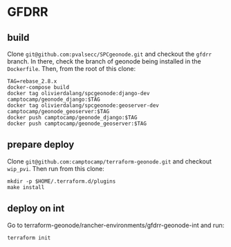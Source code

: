 # GFDRR

## build

Clone `git@github.com:pvalsecc/SPCgeonode.git` and checkout the `gfdrr`
branch. In there, check the branch of geonode being installed in the
`Dockerfile`. Then, from the root of this clone:

```shell
TAG=rebase_2.8.x
docker-compose build
docker tag olivierdalang/spcgeonode:django-dev camptocamp/geonode_django:$TAG
docker tag olivierdalang/spcgeonode:geoserver-dev camptocamp/geonode_geoserver:$TAG
docker push camptocamp/geonode_django:$TAG
docker push camptocamp/geonode_geoserver:$TAG
```


## prepare deploy

Clone `git@github.com:camptocamp/terraform-geonode.git` and checkout
`wip_pvi`. Then run from this clone:

```shell
mkdir -p $HOME/.terraform.d/plugins
make install
```

## deploy on int

Go to terraform-geonode/rancher-environments/gfdrr-geonode-int and run:

```shell
terraform init
```

